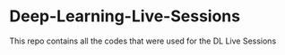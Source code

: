 # Deep-Learning-Live-Sessions
This repo contains all the codes that were used for the DL Live Sessions
